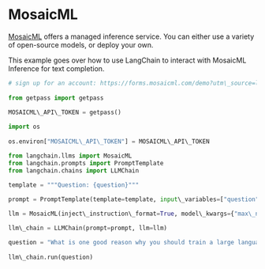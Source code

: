 # MosaicML

[MosaicML](https://docs.mosaicml.com/en/latest/inference.html) offers a managed inference service. You can either use a variety of open-source models, or deploy your own.

This example goes over how to use LangChain to interact with MosaicML Inference for text completion.

```python
# sign up for an account: https://forms.mosaicml.com/demo?utm\_source=langchain  
  
from getpass import getpass  
  
MOSAICML\_API\_TOKEN = getpass()  

```

```python
import os  
  
os.environ["MOSAICML\_API\_TOKEN"] = MOSAICML\_API\_TOKEN  

```

```python
from langchain.llms import MosaicML  
from langchain.prompts import PromptTemplate  
from langchain.chains import LLMChain  

```

```python
template = """Question: {question}"""  
  
prompt = PromptTemplate(template=template, input\_variables=["question"])  

```

```python
llm = MosaicML(inject\_instruction\_format=True, model\_kwargs={"max\_new\_tokens": 128})  

```

```python
llm\_chain = LLMChain(prompt=prompt, llm=llm)  

```

```python
question = "What is one good reason why you should train a large language model on domain specific data?"  
  
llm\_chain.run(question)  

```
